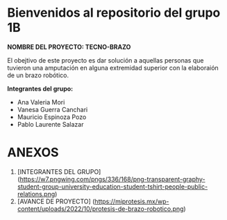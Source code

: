 # **Bienvenidos al repositorio del grupo 1B**

**NOMBRE DEL PROYECTO: TECNO-BRAZO**

El obejtivo de este proyecto es dar solución a aquellas personas que tuvieron una amputación en alguna extremidad superior con la elaboraión de un brazo robótico.

**Integrantes del grupo:**
- Ana Valeria Mori
- Vanesa Guerra Canchari
- Mauricio Espinoza Pozo
- Pablo Laurente Salazar


# **ANEXOS**
1. [INTEGRANTES DEL GRUPO] (https://w7.pngwing.com/pngs/336/168/png-transparent-graphy-student-group-university-education-student-tshirt-people-public-relations.png)
2. [AVANCE DE PROYECTO] (https://miprotesis.mx/wp-content/uploads/2022/10/protesis-de-brazo-robotico.png)

